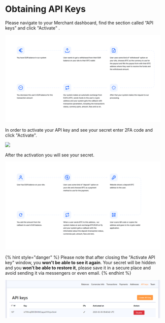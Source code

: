 # Obtaining API Keys

Please navigate to your Merchant dashboard, find the section called “API keys” and click "Activate" .

![](../.gitbook/assets/image%20%281%29.png)

In order to activate your API key and see your secret enter 2FA code and click "Activate".

![](../.gitbook/assets/image%20%288%29.png)

After the activation you will see your secret.

![](../.gitbook/assets/image%20%2816%29.png)

{% hint style="danger" %}
Please note that after closing the "Activate API key" window, you **won't be able to see it again**. Your secret will be hidden and you **won’t be able to restore it**, please save it in a secure place and avoid sending it via messengers or even email.
{% endhint %}

![](../.gitbook/assets/image.png)

